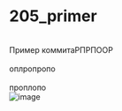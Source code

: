 # 205_primer

<br/>Пример коммитаРПРПООР</br>
<br/>оплропропо</br>
<br/>проплопо</br>
![image](https://user-images.githubusercontent.com/52165649/152126330-3eb9b594-a635-4e15-9da8-046f7c83cbaa.png)
